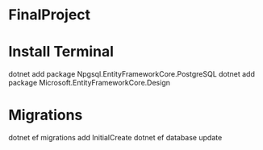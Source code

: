 # FinalProject


# Install Terminal
dotnet add package Npgsql.EntityFrameworkCore.PostgreSQL 
dotnet add package Microsoft.EntityFrameworkCore.Design

# Migrations
dotnet ef migrations add InitialCreate
dotnet ef database update